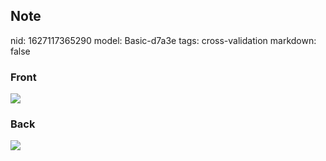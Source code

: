 ## Note
nid: 1627117365290
model: Basic-d7a3e
tags: cross-validation
markdown: false

### Front
<img src="paste-43e056720d58f9e991bd6db127b95353aa6c7504.jpg">

### Back
<img src="paste-a160ef2f0231a9f135d030ab4c111b636ab1aa87.jpg">
